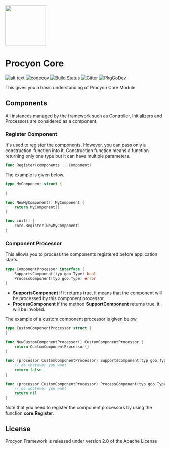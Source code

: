 <img src="https://procyon-projects.github.io/img/logo.png" width="128">

# Procyon Core
![alt text](https://goreportcard.com/badge/github.com/procyon-projects/procyon-core)
[![codecov](https://codecov.io/gh/procyon-projects/procyon-core/branch/master/graph/badge.svg?token=F9WA517EG9)](https://codecov.io/gh/procyon-projects/procyon-core)
[![Build Status](https://travis-ci.com/procyon-projects/procyon-core.svg?branch=master)](https://travis-ci.com/procyon-projects/procyon-core)
[![Gitter](https://badges.gitter.im/procyon-projects/community.svg)](https://gitter.im/procyon-projects/community?utm_source=badge&utm_medium=badge&utm_campaign=pr-badge)
[![PkgGoDev](https://pkg.go.dev/badge/procyon-projects/procyon)](https://pkg.go.dev/github.com/procyon-projects/procyon-core)

This gives you a basic understanding of Procyon Core Module.

## Components
All instances managed by the framework such as Controller, Initializers and Processors are considered as a component. 

### Register Component
It's used to register the components. However, you can pass only a construction-function into it.
Construction function means a function returning only one type but it can have multiple parameters.
```go
func Register(components ...Component)
```
The example is given below.

```go
type MyComponent struct {

}

func NewMyComponent() MyComponent {
    return MyComponent{}
}

func init() {
    core.Register(NewMyComponent) 
}
```

### Component Processor
This allows you to process the components registered before application starts.
```go
type ComponentProcessor interface {
	SupportsComponent(typ goo.Type) bool
	ProcessComponent(typ goo.Type) error
}
```
* **SupportsComponent** if it returns true, it means that the component will be processed by this 
component processor.
* **ProcessComponent** If the method **SupportComponent** returns true, it will be invoked. 

The example of a custom component processor is given below.

```go
type CustomComponentProcessor struct {
}

func NewCustomComponentProcessor() CustomComponentProcessor {
	return CustomComponentProcessor{}
}

func (processor CustomComponentProcessor) SupportsComponent(typ goo.Type) bool {
	// do whatever you want
    return false
}

func (processor CustomComponentProcessor) ProcessComponent(typ goo.Type) error {
	// do whatever you want
    return nil
}
```

Note that you need to register the component processors by using the function **core.Register**.

## License
Procyon Framework is released under version 2.0 of the Apache License
